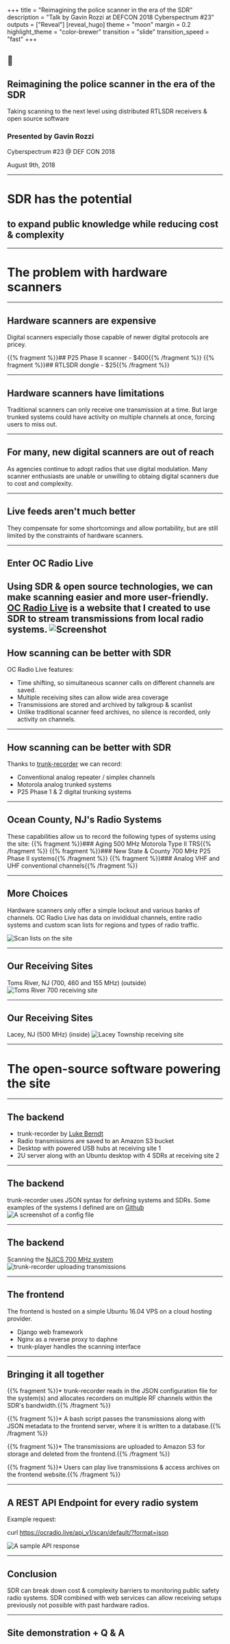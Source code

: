 +++
title = "Reimagining the police scanner in the era of the SDR"
description = "Talk by Gavin Rozzi at DEFCON 2018 Cyberspectrum #23"
outputs = ["Reveal"]
[reveal_hugo]
theme = "moon"
margin = 0.2
highlight_theme = "color-brewer"
transition = "slide"
transition_speed = "fast"
+++

## 📶

## Reimagining the police scanner in the era of the SDR

Taking scanning to the next level using distributed RTLSDR receivers & open source software 

### Presented by Gavin Rozzi

Cyberspectrum #23 @ DEF CON 2018

August 9th, 2018

---
# SDR has the potential 
## to expand public knowledge while reducing cost & complexity
---
# The problem with hardware scanners
---
## Hardware scanners are expensive

Digital scanners especially those capable of newer digital protocols are pricey.

{{% fragment %}}## P25 Phase II scanner - $400{{% /fragment %}}
{{% fragment %}}## RTLSDR dongle - $25{{% /fragment %}}

---

## Hardware scanners have limitations
Traditional scanners can only receive one transmission at a time. But large trunked systems could have activity on multiple channels at once, forcing users to miss out.

---

## For many, new digital scanners are out of reach
As agencies continue to adopt radios that use digital modulation. Many scanner enthusiasts are unable or unwilling to obtaing digital scanners due to cost and complexity.

---

## Live feeds aren't much better
They compensate for some shortcomings and allow portability, but are still limited by the constraints
of hardware scanners.

---

## Enter OC Radio Live
Using SDR & open source technologies, we can make scanning easier and more user-friendly.
[OC Radio Live](https://ocradio.live/) is a website that I created to use SDR to stream transmissions from local radio systems.
![Screenshot](https://www.gavinrozzi.com/img/ocrl-new-channels.jpeg)
---

## How scanning can be better with SDR
OC Radio Live features:

 - Time shifting, so simultaneous scanner calls on different channels are saved.
 - Multiple receiving sites can allow wide area coverage
 - Transmissions are stored and archived by talkgroup & scanlist
 - Unlike traditional scanner feed archives, no silence is recorded, only activity on channels.
 
---
## How scanning can be better with SDR
Thanks to [trunk-recorder](https://github.com/robotastic/trunk-recorder) we can record:

- Conventional analog repeater / simplex channels
- Motorola analog trunked systems
- P25 Phase 1 & 2 digital trunking systems

---

## Ocean County, NJ's Radio Systems
These capabilities allow us to record the following types of systems using the site:
{{% fragment %}}### Aging 500 MHz Motorola Type II TRS{{% /fragment %}}
{{% fragment %}}### New State & County 700 MHz P25 Phase II systems{{% /fragment %}}
{{% fragment %}}### Analog VHF and UHF conventional channels{{% /fragment %}}

---

## More Choices
Hardware scanners only offer a simple lockout and various banks of channels. 
OC Radio Live has data on invididual channels, entire radio systems and custom scan lists for regions and types of radio traffic.

![Scan lists on the site](/img/scanlists.JPG)

---

## Our Receiving Sites
Toms River, NJ (700, 460 and 155 MHz) (outside)
![Toms River 700 receiving site](/img/tr-700site.jpg)

---

## Our Receiving Sites
Lacey, NJ (500 MHz) (inside)
![Lacey Township receiving site](/img/IMG_1570.jpg)

---

# The open-source software powering the site

---

## The backend
- trunk-recorder by [Luke Berndt](https://github.com/robotastic/trunk-recorder)
- Radio transmissions are saved to an Amazon S3 bucket
- Desktop with powered USB hubs at receiving site 1
- 2U server along with an Ubuntu desktop with 4 SDRs at receiving site 2

---

## The backend
trunk-recorder uses JSON syntax for defining systems and SDRs.
Some examples of the systems I defined are on [Github](https://github.com/gavinrozzi/ocradio-configs)
![A screenshot of a config file](img/configfile.JPG)

---

## The backend
Scanning the [NJICS 700 MHz system](https://www.radioreference.com/apps/db/?sid=7021)
![trunk-recorder uploading transmissions](img/recorderoutput.JPG)

---

## The frontend
The frontend is hosted on a simple Ubuntu 16.04 VPS on a cloud hosting provider.

- Django web framework
- Nginx as a reverse proxy to daphne
- trunk-player handles the scanning interface

---
## Bringing it all together
{{% fragment %}}* trunk-recorder reads in the JSON configuration file for the system(s) and allocates recorders on
multiple RF channels within the SDR's bandwidth.{{% /fragment %}}

{{% fragment %}}* A bash script passes the transmissions along with JSON metadata to the frontend server, where it is written to a database.{{% /fragment %}}


{{% fragment %}}* The transmissions are uploaded to Amazon S3 for storage and deleted from the frontend.{{% /fragment %}}

{{% fragment %}}* Users can play live transmissions & access archives on the frontend website.{{% /fragment %}}

---

## A REST API Endpoint for every radio system
Example request:

curl https://ocradio.live/api_v1/scan/default/?format=json

![A sample API response](/img/api.JPG)

---

## Conclusion
SDR can break down cost & complexity barriers to monitoring public safety radio systems.
SDR combined with web services can allow receiving setups previously not possible with past hardware radios.

---

## Site demonstration + Q & A